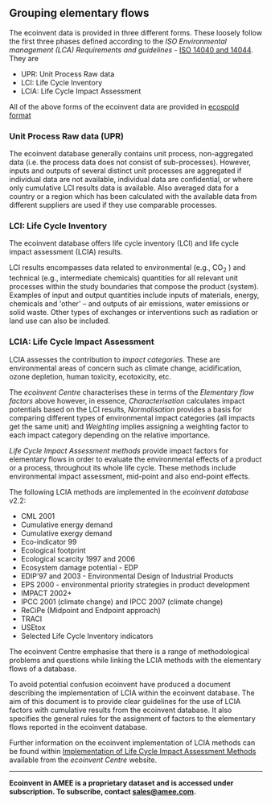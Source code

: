 ## Grouping elementary flows

The ecoinvent data is provided in three different forms. These loosely
follow the first three phases defined according to the *ISO
Environmental management (LCA) Requirements and guidelines* - [ISO 14040
and 14044](http://www.iso.org/). They are

  - UPR: Unit Process Raw data
  - LCI: Life Cycle Inventory
  - LCIA: Life Cycle Impact Assessment

All of the above forms of the ecoinvent data are provided in [ecospold
format](http://www.ecoinvent.org/database/ecospold-data-format/)

### Unit Process Raw data (UPR)

The ecoinvent database generally contains unit process, non-aggregated
data (i.e. the process data does not consist of sub-processes). However,
inputs and outputs of several distinct unit processes are aggregated if
individual data are not available, individual data are confidential, or
where only cumulative LCI results data is available. Also averaged data
for a country or a region which has been calculated with the available
data from different suppliers are used if they use comparable processes.

### LCI: Life Cycle Inventory

The ecoinvent database offers life cycle inventory (LCI) and life cycle
impact assessment (LCIA) results.

LCI results encompasses data related to environmental (e.g., CO<sub>2</sub> )
and technical (e.g., intermediate chemicals) quantities for all relevant
unit processes within the study boundaries that compose the product
(system). Examples of input and output quantities include inputs of
materials, energy, chemicals and 'other' – and outputs of air emissions,
water emissions or solid waste. Other types of exchanges or
interventions such as radiation or land use can also be included.

### LCIA: Life Cycle Impact Assessment

LCIA assesses the contribution to *impact categories*. These are
environmental areas of concern such as climate change, acidification,
ozone depletion, human toxicity, ecotoxicity, etc.

The *ecoinvent Centre* characterises these in terms of the *Elementary
flow factors* above however, in essence, *Characterisation* calculates
impact potentials based on the LCI results, *Normalisation* provides a
basis for comparing different types of environmental impact categories
(all impacts get the same unit) and *Weighting* implies assigning a
weighting factor to each impact category depending on the relative
importance.

*Life Cycle Impact Assessment methods* provide impact factors for
elementary flows in order to evaluate the environmental effects of a
product or a process, throughout its whole life cycle. These methods
include environmental impact assessment, mid-point and also end-point
effects.

The following LCIA methods are implemented in the *ecoinvent database*
v2.2:

  - CML 2001
  - Cumulative energy demand
  - Cumulative exergy demand
  - Eco-indicator 99
  - Ecological footprint
  - Ecological scarcity 1997 and 2006
  - Ecosystem damage potential - EDP
  - EDIP’97 and 2003 - Environmental Design of Industrial Products
  - EPS 2000 - environmental priority strategies in product development
  - IMPACT 2002+
  - IPCC 2001 (climate change) and IPCC 2007 (climate change)
  - ReCiPe (Midpoint and Endpoint approach)
  - TRACI
  - USEtox
  - Selected Life Cycle Inventory indicators

The ecoinvent Centre emphasise that there is a range of methodological
problems and questions while linking the LCIA methods with the
elementary flows of a database.

To avoid potential confusion ecoinvent have produced a document
describing the implementation of LCIA within the ecoinvent database. The
aim of this document is to provide clear guidelines for the use of LCIA
factors with cumulative results from the ecoinvent database. It also
specifies the general rules for the assignment of factors to the
elementary flows reported in the ecoinvent database.

Further information on the ecoinvent implementation of LCIA methods can
be found within [Implementation of Life Cycle Impact Assessment
Methods](http://www.ecoinvent.org/fileadmin/documents/en/03_LCIA-Implementation-v2.2.pdf)
available from the *ecoinvent Centre* website.

-----

**Ecoinvent in AMEE is a proprietary dataset and is accessed under
subscription. To subscribe, contact sales@amee.com.**
